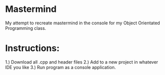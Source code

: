 # Mastermind
My attempt to recreate mastermind in the console for my Object Orientated Programming class.

# Instructions:
1.) Download all .cpp and header files
2.) Add to a new project in whatever IDE you like
3.) Run program as a console application.
